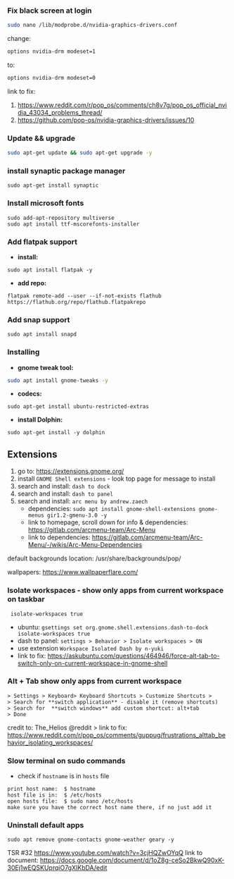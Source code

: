 ### Fix black screen at login

``` bash
sudo nano /lib/modprobe.d/nvidia-graphics-drivers.conf
```

change: 

```  bash
options nvidia-drm modeset=1
```

to:

```  bash
options nvidia-drm modeset=0 
```

link to fix:
  1. https://www.reddit.com/r/pop_os/comments/ch8v7g/pop_os_official_nvidia_43034_problems_thread/
  2. https://github.com/pop-os/nvidia-graphics-drivers/issues/10
  
### Update && upgrade
``` bash
sudo apt-get update && sudo apt-get upgrade -y
```

### install synaptic package manager
```
sudo apt-get install synaptic
```

### Install microsoft fonts
```
sudo add-apt-repository multiverse
sudo apt install ttf-mscorefonts-installer
```

### Add flatpak support
- **install:**
```
sudo apt install flatpak -y
```

- **add repo:**
```
flatpak remote-add --user --if-not-exists flathub https://flathub.org/repo/flathub.flatpakrepo
```

### Add snap support
```
sudo apt install snapd
```

### Installing

- **gnome tweak tool:**
``` bash
sudo apt install gnome-tweaks -y
```

- **codecs:**
```
sudo apt-get install ubuntu-restricted-extras
```

- **install Dolphin:**
```
sudo apt-get install -y dolphin
```


## Extensions

1. go to: https://extensions.gnome.org/
2. install `GNOME Shell extensions` - look top page for message to install
3. search and install: `dash to dock`
4. search and install: `dash to panel`
5. search and install: `arc menu by andrew.zaech`
    - dependencies: `sudo apt install gnome-shell-extensions gnome-menus gir1.2-gmenu-3.0 -y`
    - link to homepage, scroll down for info & dependencies: https://gitlab.com/arcmenu-team/Arc-Menu
    - link to dependencies: https://gitlab.com/arcmenu-team/Arc-Menu/-/wikis/Arc-Menu-Dependencies

default backgrounds location: /usr/share/backgrounds/pop/

wallpapers: https://www.wallpaperflare.com/

### Isolate workspaces - show only apps from current workspace on taskbar
` isolate-workspaces true`
- ubuntu: `gsettings set org.gnome.shell.extensions.dash-to-dock isolate-workspaces true`
- dash to panel: `settings > Behavior > Isolate workspaces > ON`
- use extension `Workspace Isolated Dash by n-yuki`
- link to fix: https://askubuntu.com/questions/464946/force-alt-tab-to-switch-only-on-current-workspace-in-gnome-shell

### Alt + Tab show only apps from current workspace
```
> Settings > Keyboard> Keyboard Shortcuts > Customize Shortcuts >
> Search for **switch application** - disable it (remove shortcuts)
> Search for  **switch windows** add custom shortcut: alt+tab
> Done
```
credit to: The_Helios @reddit > link to fix: https://www.reddit.com/r/pop_os/comments/guppug/frustrations_alttab_behavior_isolating_workspaces/

### Slow terminal on sudo commands
- check if `hostname` is in `hosts` file
```
print host name:  $ hostname 
host file is in:  $ /etc/hosts
open hosts file:  $ sudo nano /etc/hosts
make sure you have the correct host name there, if no just add it
```

### Uninstall default apps
```
sudo apt remove gnome-contacts gnome-weather geary -y
```

TSR #32 https://www.youtube.com/watch?v=3cjHQZwOYqQ
link to document: https://docs.google.com/document/d/1oZ8g-ceSo2BkwQ90xK-30Ej1wEQSKUprqiO7gXIKbDA/edit



